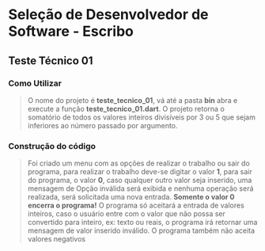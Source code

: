 # Seleção de Desenvolvedor de Software - Escribo

## Teste Técnico 01

### Como Utilizar

> O nome do projeto é **teste_tecnico_01**, vá até a pasta **bin** abra e execute a função
> **teste_tecnico_01.dart**. O projeto retorna o somatório de todos os valores inteiros
> divisíveis por 3 ou 5 que sejam inferiores ao número passado por argumento.

### Construção do código

> Foi criado um menu com as opções de realizar o trabalho ou sair do programa,
> para realizar o trabalho deve-se digitar o valor **1**, para sair do programa,
> o valor **0**, caso qualquer outro valor seja inserido, uma mensagem de
> Opção inválida será exibida e nenhuma operação será realizada, será
> solicitada uma nova entrada. **Somente o valor 0 encerra o programa!**
> O programa só aceitará a entrada de valores inteiros, caso o usuário entre com o valor
> que não possa ser convertido para inteiro, ex: texto ou reais, o programa irá retornar
> uma mensagem de valor inserido inválido. O programa também não aceita valores negativos
